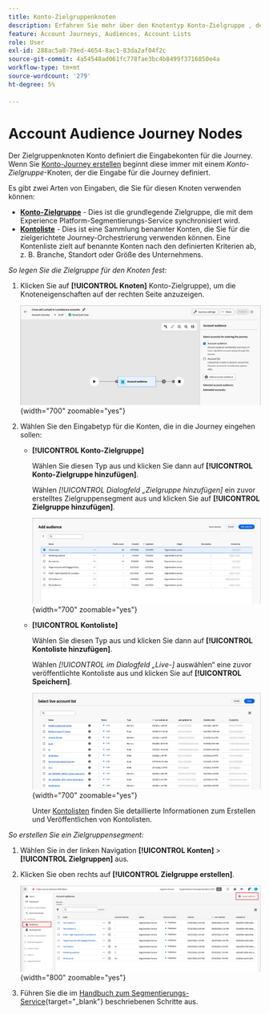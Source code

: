 ```yaml
---
title: Konto-Zielgruppenknoten
description: Erfahren Sie mehr über den Knotentyp Konto-Zielgruppe , den Sie zum Definieren der Eingabe für die Journey Ihres Kontos in Journey Optimizer B2B edition verwenden können.
feature: Account Journeys, Audiences, Account Lists
role: User
exl-id: 288ac5a8-79ed-4654-8ac1-83da2af04f2c
source-git-commit: 4a54548ad061fc778fae3bc4b8499f3716850e4a
workflow-type: tm+mt
source-wordcount: '279'
ht-degree: 5%

---
```


# Account Audience Journey Nodes

Der Zielgruppenknoten Konto definiert die Eingabekonten für die Journey. Wenn Sie [Konto-Journey erstellen](./journey-overview.md#create-an-account-journey) beginnt diese immer mit einem _Konto-Zielgruppe_-Knoten, der die Eingabe für die Journey definiert.

Es gibt zwei Arten von Eingaben, die Sie für diesen Knoten verwenden können:

* **[Konto-Zielgruppe](../audiences/account-audience-overview.md)** - Dies ist die grundlegende Zielgruppe, die mit dem Experience Platform-Segmentierungs-Service synchronisiert wird.
* **[Kontoliste](../accounts/account-lists.md)** - Dies ist eine Sammlung benannter Konten, die Sie für die zielgerichtete Journey-Orchestrierung verwenden können. Eine Kontenliste zielt auf benannte Konten nach den definierten Kriterien ab, z. B. Branche, Standort oder Größe des Unternehmens.

_So legen Sie die Zielgruppe für den Knoten fest:_

1. Klicken Sie auf **[!UICONTROL Knoten]** Konto-Zielgruppe), um die Knoteneigenschaften auf der rechten Seite anzuzeigen.

   ![Konto-Zielgruppenknoten](./assets/account-journey-account-audience-node.png){width="700" zoomable="yes"}

1. Wählen Sie den Eingabetyp für die Konten, die in die Journey eingehen sollen:

   * **[!UICONTROL Konto-Zielgruppe]**

     Wählen Sie diesen Typ aus und klicken Sie dann auf **[!UICONTROL Konto-Zielgruppe hinzufügen]**.

     Wählen _[!UICONTROL Dialogfeld „Zielgruppe hinzufügen]_ ein zuvor erstelltes Zielgruppensegment aus und klicken Sie auf **[!UICONTROL Zielgruppe hinzufügen]**.

     ![Wählen Sie ein Zielgruppensegment für den Knoten aus](./assets/node-audience-add-dialog.png){width="700" zoomable="yes"}

   * **[!UICONTROL Kontoliste]**

     Wählen Sie diesen Typ aus und klicken Sie dann auf **[!UICONTROL Kontoliste hinzufügen]**.

     Wählen _[!UICONTROL im Dialogfeld „Live-]_ auswählen“ eine zuvor veröffentlichte Kontoliste aus und klicken Sie auf **[!UICONTROL Speichern]**.

     ![Live-Kontoliste für den Knoten auswählen](./assets/account-journey-account-audience-select-account-list.png){width="700" zoomable="yes"}

     Unter [Kontolisten](../accounts/account-lists.md) finden Sie detaillierte Informationen zum Erstellen und Veröffentlichen von Kontolisten.

_So erstellen Sie ein Zielgruppensegment:_

1. Wählen Sie in der linken Navigation **[!UICONTROL Konten]** > **[!UICONTROL Zielgruppen]** aus.

1. Klicken Sie oben rechts auf **[!UICONTROL Zielgruppe erstellen]**.

   ![Erstellen eines Zielgruppensegments](./assets/audiences-list-create.png){width="800" zoomable="yes"}

1. Führen Sie die im [Handbuch zum Segmentierungs-Service](https://experienceleague.adobe.com/en/docs/experience-platform/segmentation/ui/account-audiences){target="_blank"} beschriebenen Schritte aus.
